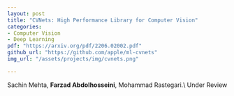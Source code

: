 ```yaml
---
layout: post
title: "CVNets: High Performance Library for Computer Vision"
categories:
- Computer Vision
- Deep Learning
pdf: "https://arxiv.org/pdf/2206.02002.pdf"
github_url: "https://github.com/apple/ml-cvnets"
img_url: "/assets/projects/img/cvnets.png"

---
```


Sachin Mehta, **Farzad Abdolhosseini**, Mohammad Rastegari.\\
Under Review

